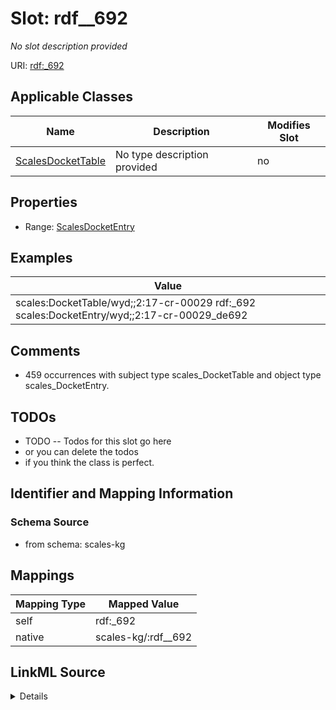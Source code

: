 

# Slot: rdf__692


_No slot description provided_





URI: [rdf:_692](http://www.w3.org/1999/02/22-rdf-syntax-ns#_692)



<!-- no inheritance hierarchy -->





## Applicable Classes

| Name | Description | Modifies Slot |
| --- | --- | --- |
| [ScalesDocketTable](../classes/ScalesDocketTable.md) | No type description provided |  no  |







## Properties

* Range: [ScalesDocketEntry](../classes/ScalesDocketEntry.md)






## Examples

| Value |
| --- |
| scales:DocketTable/wyd;;2:17-cr-00029 rdf:_692 scales:DocketEntry/wyd;;2:17-cr-00029_de692 |

## Comments

* 459 occurrences with subject type scales_DocketTable and object type scales_DocketEntry.

## TODOs

* TODO -- Todos for this slot go here
* or you can delete the todos
* if you think the class is perfect.

## Identifier and Mapping Information







### Schema Source


* from schema: scales-kg




## Mappings

| Mapping Type | Mapped Value |
| ---  | ---  |
| self | rdf:_692 |
| native | scales-kg/:rdf__692 |




## LinkML Source

<details>
```yaml
name: rdf__692
description: No slot description provided
todos:
- TODO -- Todos for this slot go here
- or you can delete the todos
- if you think the class is perfect.
comments:
- 459 occurrences with subject type scales_DocketTable and object type scales_DocketEntry.
examples:
- value: scales:DocketTable/wyd;;2:17-cr-00029 rdf:_692 scales:DocketEntry/wyd;;2:17-cr-00029_de692
from_schema: scales-kg
rank: 1000
slot_uri: rdf:_692
alias: rdf__692
domain_of:
- scales_DocketTable
range: scales_DocketEntry

```
</details>